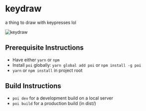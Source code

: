 # keydraw

a thing to draw with keypresses lol

![keydraw](https://i.imgur.com/n3q4kDC.jpg)

## Prerequisite Instructions

- Have either `yarn` or `npm`
- Install `poi` globally:  `yarn global add poi` or `npm install -g poi`
- `yarn` or `npm install` in project root

## Build Instructions

- `poi dev` for a development build on a local server
- `poi build` for a production build (in dist/)
